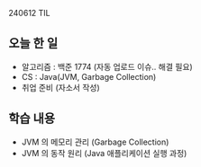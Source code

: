 240612 TIL
## 오늘 한 일
- 알고리즘 : 백준 1774 (자동 업로드 이슈.. 해결 필요)
- CS : Java(JVM, Garbage Collection)
- 취업 준비 (자소서 작성)

## 학습 내용
- JVM 의 메모리 관리 (Garbage Collection)
- JVM 의 동작 원리 (Java 애플리케이션 실행 과정)



